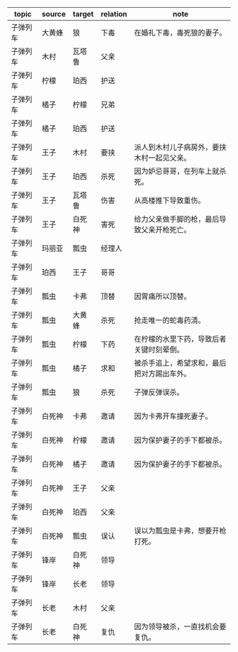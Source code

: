| topic | source | target | relation | note |
| ----- | ------ | ------ | -------- | ---- |
| 子弹列车 | 大黄蜂 | 狼 | 下毒 | 在婚礼下毒，毒死狼的妻子。 |
| 子弹列车 | 木村 | 瓦塔鲁 | 父亲 |  |
| 子弹列车 | 柠檬 | 珀西 | 护送 |  |
| 子弹列车 | 橘子 | 柠檬 | 兄弟 |  |
| 子弹列车 | 橘子 | 珀西 | 护送 |  |
| 子弹列车 | 王子 | 木村 | 要挟 | 派人到木村儿子病房外，要挟木村一起见父亲。 |
| 子弹列车 | 王子 | 珀西 | 杀死 | 因为妒忌哥哥，在列车上就杀死。 |
| 子弹列车 | 王子 | 瓦塔鲁 | 伤害 | 从高楼推下导致重伤。 |
| 子弹列车 | 王子 | 白死神 | 害死 | 给力父亲做手脚的枪，最后导致父亲开枪死亡。 |
| 子弹列车 | 玛丽亚 | 瓢虫 | 经理人 |  |
| 子弹列车 | 珀西 | 王子 | 哥哥 |  |
| 子弹列车 | 瓢虫 | 卡弗 | 顶替 | 因胃痛所以顶替。 |
| 子弹列车 | 瓢虫 | 大黄蜂 | 杀死 | 抢走唯一的蛇毒药清。 |
| 子弹列车 | 瓢虫 | 柠檬 | 下药 | 在柠檬的水里下药，导致后者关键时刻晕倒。 |
| 子弹列车 | 瓢虫 | 橘子 | 求和 | 被杀手追上，希望求和，最后把对方踢出车外。 |
| 子弹列车 | 瓢虫 | 狼 | 杀死 | 子弹反弹误杀。 |
| 子弹列车 | 白死神 | 卡弗 | 邀请 | 因为卡弗开车撞死妻子。 |
| 子弹列车 | 白死神 | 柠檬 | 邀请 | 因为保护妻子的手下都被杀。 |
| 子弹列车 | 白死神 | 橘子 | 邀请 | 因为保护妻子的手下都被杀。 |
| 子弹列车 | 白死神 | 王子 | 父亲 |  |
| 子弹列车 | 白死神 | 珀西 | 父亲 |  |
| 子弹列车 | 白死神 | 瓢虫 | 误认 | 误以为瓢虫是卡弗，想要开枪打死。 |
| 子弹列车 | 锋岸 | 白死神 | 领导 |  |
| 子弹列车 | 锋岸 | 长老 | 领导 |  |
| 子弹列车 | 长老 | 木村 | 父亲 |  |
| 子弹列车 | 长老 | 白死神 | 复仇 | 因为领导被杀，一直找机会要复仇。 |
